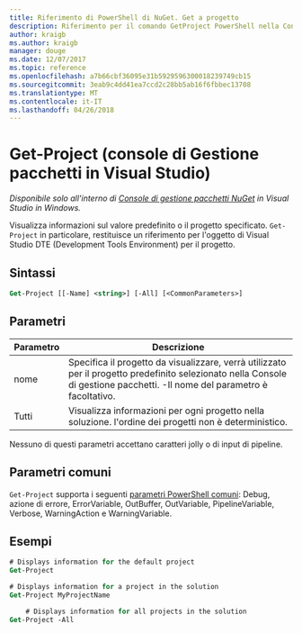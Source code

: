 ```yaml
---
title: Riferimento di PowerShell di NuGet. Get a progetto
description: Riferimento per il comando GetProject PowerShell nella Console di gestione pacchetti NuGet in Visual Studio.
author: kraigb
ms.author: kraigb
manager: douge
ms.date: 12/07/2017
ms.topic: reference
ms.openlocfilehash: a7b66cbf36095e31b5929596300018239749cb15
ms.sourcegitcommit: 3eab9c4dd41ea7ccd2c28bb5ab16f6fbbec13708
ms.translationtype: MT
ms.contentlocale: it-IT
ms.lasthandoff: 04/26/2018
---
```

# <a name="get-project-package-manager-console-in-visual-studio"></a>Get-Project (console di Gestione pacchetti in Visual Studio)

*Disponibile solo all'interno di [Console di gestione pacchetti NuGet](package-manager-console.md) in Visual Studio in Windows.*

Visualizza informazioni sul valore predefinito o il progetto specificato. `Get-Project` in particolare, restituisce un riferimento per l'oggetto di Visual Studio DTE (Development Tools Environment) per il progetto.

## <a name="syntax"></a>Sintassi

```ps
Get-Project [[-Name] <string>] [-All] [<CommonParameters>]
```

## <a name="parameters"></a>Parametri

| Parametro | Descrizione |
| --- | --- |
| nome | Specifica il progetto da visualizzare, verrà utilizzato per il progetto predefinito selezionato nella Console di gestione pacchetti. -Il nome del parametro è facoltativo. |
| Tutti | Visualizza informazioni per ogni progetto nella soluzione. l'ordine dei progetti non è deterministico. |

Nessuno di questi parametri accettano caratteri jolly o di input di pipeline.

## <a name="common-parameters"></a>Parametri comuni

`Get-Project` supporta i seguenti [parametri PowerShell comuni](http://go.microsoft.com/fwlink/?LinkID=113216): Debug, azione di errore, ErrorVariable, OutBuffer, OutVariable, PipelineVariable, Verbose, WarningAction e WarningVariable.

## <a name="examples"></a>Esempi

```ps
# Displays information for the default project
Get-Project

# Displays information for a project in the solution
Get-Project MyProjectName

    # Displays information for all projects in the solution
Get-Project -All
```